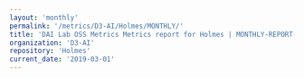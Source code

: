 ```yaml
---
layout: 'monthly'
permalink: '/metrics/D3-AI/Holmes/MONTHLY/'
title: 'DAI Lab OSS Metrics Metrics report for Holmes | MONTHLY-REPORT-2019-03-01'
organization: 'D3-AI'
repository: 'Holmes'
current_date: '2019-03-01'
---
```

